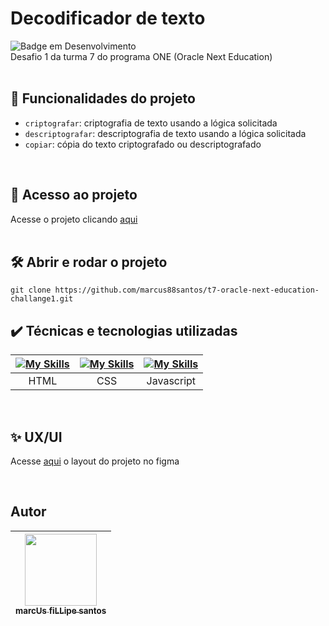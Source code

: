 # Decodificador de texto
![Badge em Desenvolvimento](http://img.shields.io/static/v1?label=STATUS&message=EM%20DESENVOLVIMENTO&color=GREEN&style=for-the-badge)  
Desafio 1 da turma 7 do programa ONE (Oracle Next Education)
<br />
<br />
## :hammer: Funcionalidades do projeto
- `criptografar`: criptografia de texto usando a lógica solicitada
- `descriptografar`: descriptografia de texto usando a lógica solicitada
- `copiar`: cópia do texto criptografado ou descriptografado
<br />

## 📁 Acesso ao projeto
Acesse o projeto clicando [aqui](https://marcus88santos.github.io/t7-oracle-next-education-challange1/)
<br />
<br />
## 🛠️ Abrir e rodar o projeto
```
git clone https://github.com/marcus88santos/t7-oracle-next-education-challange1.git
```

## ✔️ Técnicas e tecnologias utilizadas

| [![My Skills](https://skillicons.dev/icons?i=html)]() | [![My Skills](https://skillicons.dev/icons?i=css)]() | [![My Skills](https://skillicons.dev/icons?i=js)]() |  
|                            :---:                      |                           :---:                      |                          :---:                      |
| HTML                                                  | CSS                                                  | Javascript                                          |  

<br />

## ✨ UX/UI
Acesse [aqui](https://www.figma.com/proto/nEWIYK8dwpHFKeTVbs64aE/Alura-Challenge---Desafio-1---L%C3%B3gica-(Copy)?node-id=2-213&t=cifDZvw0seCWdccC-1) o layout do projeto no figma

<br />

## Autor

| [<img loading="lazy" src="https://github.com/marcus88santos.png?size=115" width=115><br><sub>marcUs fiLLipe santos</sub>](https://github.com/marcus88santos) |
| :---: |
